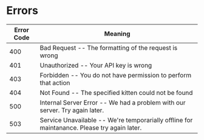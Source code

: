 # Errors

Error Code | Meaning
---------- | -------
400 | Bad Request -- The formatting of the request is wrong
401 | Unauthorized -- Your API key is wrong
403 | Forbidden -- You do not have permission to perform that action
404 | Not Found -- The specified kitten could not be found
500 | Internal Server Error -- We had a problem with our server. Try again later.
503 | Service Unavailable -- We're temporarially offline for maintanance. Please try again later.
